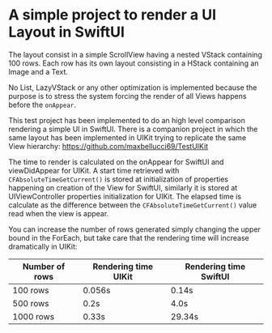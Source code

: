 # A simple project to render a UI Layout in SwiftUI

The layout consist in a simple ScrollView having a nested VStack containing 100 rows.
Each row has its own layout consisting in a HStack containing an Image and a Text.

No List, LazyVStack or any other optimization is implemented because the purpose is to stress the system forcing the render of all Views happens before the `onAppear`.

This test project has been implemented to do an high level comparison rendering a simple UI in SwiftUI.
There is a companion project in which the same layout has been implemented in UIKit trying to replicate the same View hierarchy:
https://github.com/maxbellucci69/TestUIKit

The time to render is calculated on the onAppear for SwiftUI and viewDidAppear for UIKit.
A start time retrieved with `CFAbsoluteTimeGetCurrent()` is stored at initialization of properties happening on creation of the View for SwiftUI, similarly it is stored at UIViewController properties initialization for UIKit.
The elapsed time is calculate as the difference between the `CFAbsoluteTimeGetCurrent()` value read when the view is appear.

You can increase the number of rows generated simply changing the upper bound in the ForEach, but take care that the rendering time will increase dramatically in UIKit:

| Number of rows | Rendering time UIKit | Rendering time SwiftUI |
| --- | --- | --- |
| 100 rows | 0.056s | 0.14s | 
| 500 rows | 0.2s | 4.0s | 
| 1000 rows | 0.33s | 29.34s | *** The rendering time for UIKit is so long that Apple close the app if you don't build and run directly from XCode ***

